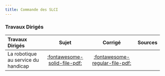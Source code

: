 ```yaml
---
title: Commande des SLCI 
---
```


### Travaux Dirigés 
 
| Travaux Dirigés | Sujet | Corrigé | Sources  | 
| :-------------- | :---: | :-----: | :------: | 
| La robotique au service du handicap | [:fontawesome-solid-file-pdf:](http://xpessoles-cpge.fr/pdf/Cy_03_01_TD_Commande_01_Robotique_Sujet.pdf) | [:fontawesome-regular-file-pdf:](http://xpessoles-cpge.fr/pdf/Cy_03_01_TD_Commande_01_Robotique_Corrige.pdf) | 

